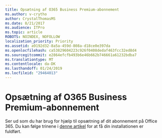 ```yaml
---
title: Opsætning af O365 Business Premium-abonnement
ms.author: v-crytho
author: CrystalThomasMS
ms.date: 8/21/2017
ms.audience: ITPro
ms.topic: article
ROBOTS: NOINDEX, NOFOLLOW
localization_priority: Priority
ms.assetid: a9192d32-8a5a-459d-808a-d18ce0e397da
ms.openlocfilehash: ca53829604223c926f0408dedaf463fcc32ed8d4
ms.sourcegitcommit: e2864efcfb493b6e46b662b746661a61232bdba7
ms.translationtype: MT
ms.contentlocale: da-DK
ms.lasthandoff: 01/24/2019
ms.locfileid: "29464013"
---
```

# <a name="setting-up-your-o365-business-premium-subscription"></a>Opsætning af O365 Business Premium-abonnement

Ser ud som du har brug for hjælp til opsætning af dit abonnement på Office 365. Du kan følge trinene i [denne artikel](https://support.office.com/article/https://support.office.com/en-US/Article/set-up-Office-365-for-business-6a3a29a0-e616-4713-99d1-15eda62d04fa?ui=en-US&amp;rs=en-US&amp;ad=US.aspx#ID0EAAAABAAA=Business_Premium) for at få din installationen er fuldført. 
  

